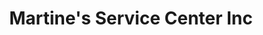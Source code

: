 ---
title: "Martine's Service Center Inc"
url: /middletown/martines-service-center-inc-north-galleria-drive/
shop: car repair
---